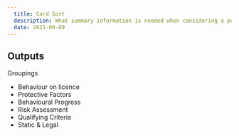 ```yaml
---
  title: Card Sort
  description: What summary information is needed when considering a potential decision to recall?
  date: 2021-09-09
---
```


## Outputs

Groupings

* Behaviour on licence
* Protective Factors
* Behavioural Progress
* Risk Assessment
* Qualifying Criteria
* Static & Legal
